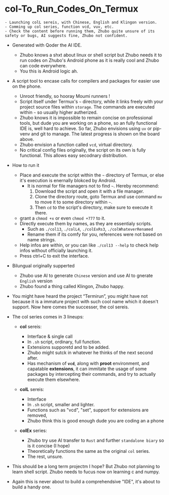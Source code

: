 # col-To_Run_Codes_On_Termux  
```
- Launching colL sereis, with Chinese, English and Klingon version.
- Comming up col series, function vcd, vuv, etc.
- Check the content before running them, Zhubo quite unsure of its safety or bugs, AI suggests fine, Zhubo not confident.
```
- Generated with Qoder the AI IDE.
  - Zhubo knows a shxt about linux or shell script but Zhubo needs it to run codes on Zhubo's Android phone as it is really cool and Zhubo can code everywhere.
  - You this is Android logic ah.
- A script tool to encase calls for compilers and packages for easier use on the phone.
  - Unroot friendly, so hooray Moumi runners !
  - Script itself under Termux's `~` directory, while it links freely with your project source files within `storage`. The commands are executed within `~` so usually higher autherized.
  - Zhubo knows it is impossible to remain concise on professional tools, but dude you are working on a phone, so an fully functional IDE is, well hard to achieve. So far, Zhubo envisions using `uv` or pip-venv and git to manage. The latest progress is shown on the board above.
  - Zhubo envision a function called `vcd`, virtual directory.
  - No critical config files originally, the script on its own is fully functional. This allows easy secodnary distribution.
- How to run it
  - Place and execute the script within the `~` directory of Termux, or else it's execution is enernally blokced by Android.
    - It is normal for file managers not to find `~`. Hereby recommend:
      1. Download the script and open it with a file manager.
      2. Clone the directory route, goto Termux and use command `mv` to move it to some directory within `~`.
      3. Then `cd` to the script's directory, make sure to execute it there.
  - grant a `chmod +x` or even `chmod +777` to it.
  - Directly execute them by names, as they are essentialy scripts.
    - Such as `./col13`, `./colL4`, `./colExRs3`, `./colWhateverRenamed`
    - Rename them if its comfy for you, references were not based on name strings.
  - Help infos are within, or you can like `./col13 --help` to check help infos without officially launching it.
  - Press ctrl+C to exit the interface.
- Bilungual originally supperted
  - Zhubo use AI to generate `Chinese` version and use AI to gnerate `English` version
  - Zhubo found a thing called Klingon, Zhubo happy.
- You might have heard the project “Termirun”, you might have not because it is a immature project with such cool name which it doesn't support. Now here comes the successer, the col sereis.

- The col series comes in 3 lineups:
  - **col** sereis: 
    - Interface & single call
    - In `.sh` script, ordinary, full function.
    - Extensions supporetd and to be added.
    - Zhubo might sutck in whatever he thinks of the next second after.
    - Has mechanism of **`vcd`**, along with **proot** environment, and capatable **extensions**, it can immitate the usage of some packages by intercepting their commands, and try to actually execute them elsewhere.


  - **colL** sereis: 
    - Interface
    - In `.sh` script, smaller and lighter.
    - Functions such as "vcd", "set", support for extensions are removed, 
    - Zhubo think this is good enough dude you are coding an a phone
  - **colEx** series:
    - Zhubo try use AI transfer to `Rust` and further `standalone biary` so is it concise (I hope)
    - Theoretically functions the same as the original `col` series.
    - The rest, unsure.
- This should be a long term projectm I hope? But Zhubo not planning to learn shell script. Zhubo needs to fucus now on learning c and numpy.
- Again this is never about to build a comprehendsive "IDE", it's about to build a handy one.
